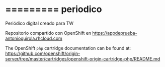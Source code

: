 
=========
periodico
=========

Periódico digital creado para TW


Repositorio compartido con OpenShift en https://appdeprueba-antonioguirola.rhcloud.com

The OpenShift `php` cartridge documentation can be found at:
https://github.com/openshift/origin-server/tree/master/cartridges/openshift-origin-cartridge-php/README.md

